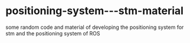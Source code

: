 # positioning-system---stm-material
some random code and material of developing the positioning system for stm and the positioning system of ROS
